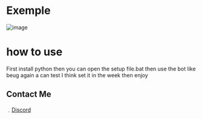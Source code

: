 # Exemple
![image](https://media.discordapp.net/attachments/961028969661095986/962531567157252156/IMG_1282.png?width=572&height=450)

# how to use

First install python then you can open the setup file.bat then use the bot like beug again a can test I think set it in the week then enjoy

## Contact Me
﹒[Discord](https://discord.gg/8MbYX2qRVs)
